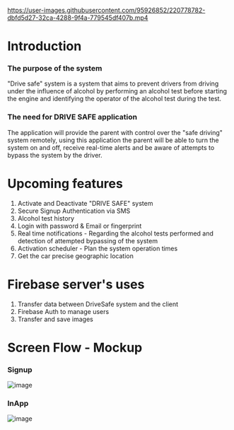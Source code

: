 https://user-images.githubusercontent.com/95926852/220778782-dbfd5d27-32ca-4288-9f4a-779545df407b.mp4


# Introduction

### The purpose of the system
"Drive safe" system is a system that aims to prevent drivers from driving under the influence of alcohol by performing an alcohol test before starting the engine and identifying the operator of the alcohol test during the test.

### The need for DRIVE SAFE application
The application will provide the parent with control over the "safe driving" system remotely, using this application the parent will be able to turn the system on and off, receive real-time alerts and be aware of attempts to bypass the system by the driver.

# Upcoming features
1. Activate and Deactivate "DRIVE SAFE" system
2. Secure Signup Authentication via SMS 
3. Alcohol test history
4. Login with password & Email or fingerprint
5. Real time notifications - Regarding the alcohol tests performed and detection of attempted bypassing of the system
6. Activation scheduler - Plan the system operation times
7. Get the car precise geographic location

# Firebase server's uses
1. Transfer data between DriveSafe system and the client
2. Firebase Auth to manage users
3. Transfer and save images

# Screen Flow - Mockup
### Signup
![image](https://user-images.githubusercontent.com/95926852/220773921-f2fb8844-a423-4424-9970-8a6aeae7e2cb.png)
### InApp
![image](https://user-images.githubusercontent.com/95926852/220773901-3de0cb45-6913-48ad-98c2-fd2d96d709fe.png)
